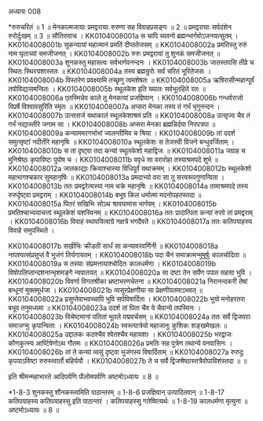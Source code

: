 अध्यायः 008

*रुरुचरितं ॥ 1 ॥ मेनकात्मजायाः प्रमद्वरायाः रुरुणा सह विवाहप्रसङ्गः ॥ 2 ॥ प्रमद्वरायाः सर्पदंशेन रुरोर्दुःखम् ॥ 3 ॥
सौतिरुवाच ।
KK0104008001a	स चापि च्यवनो ब्रह्मन्भार्गवोऽजनयत्सुतम् ।
KK0104008001b	सुकन्यायां महात्मानं प्रमतिं दीप्ततेजसम् ॥
KK0104008002a	प्रमतिस्तु रुरुं नाम घृताच्यां समजीजनत् ।
KK0104008002b	रुरुः प्रमद्वरायां तु शुनकं समजीजनत् ॥
KK0104008003a	शुनकस्तु महासत्वः सर्वभार्गवनन्दनः ।
KK0104008003b	जातस्तपसि तीव्रे च स्थितः स्थिरयशास्ततः ॥
KK0104008004a	तस्य ब्रह्मन्रुरोः सर्वं चरितं भूरितेजसः ।
KK0104008004b	विस्तरेण प्रवक्ष्यामि तच्छृणु त्वमशेषतः ॥
KK0104008005a	ऋषिरासीन्महान्पूर्वं तपोविद्यासमन्वितः ।
KK0104008005b	स्थूलकेश इति ख्यातः सर्वभूतहिते रतः ॥
KK0104008006a	एतस्मिन्नेव काले तु मेनकायां प्रजज्ञिवान् ।
KK0104008006b	गन्धर्वराजो विप्रर्षे विश्वावसुरिति स्मृतः ॥
KK0104008007a	अप्सरा मेनका तस्य तं गर्भं भृगुनन्दन ।
KK0104008007b	उत्ससर्ज यथाकालं स्थूलकेशाश्रमं प्रति ॥
KK0104008008a	उत्सृज्य चैव तं गर्भं नद्यास्तीरे जगाम सा ।
KK0104008008b	अप्सरा मेनका ब्रह्मन्निर्दया निरपत्रपा ॥
KK0104008009a	कन्याममरगर्भाभां ज्वलन्तीमिव च श्रिया ।
KK0104008009b	तां ददर्श समुत्सृष्टां नदीतीरे महानृषिः ॥
KK0104008010a	स्थूलकेशः स तेजस्वी विजने बन्धुवर्जिताम् ।
KK0104008010b	स तां दृष्ट्वा तदा कन्यां स्थूलकेशो महाद्विजः ॥
KK0104008011a	जग्राह च मुनिश्रेष्ठः कृपाविष्टः पुपोष च ।
KK0104008011b	ववृधे सा वरारोहा तस्याश्रमपदे शुभे ॥
KK0104008012a	जातकाद्याः क्रियाश्चास्या विधिपूर्वं यथाक्रमम् ।
KK0104008012b	स्थूलकेशो महाभागश्चकार सुमहानृषिः ॥
KK0104008013a	प्रमदाभ्यो वरा सा तु सत्त्वरूपगुणान्विता ।
KK0104008013b	ततः प्रमद्वरेत्यस्या नाम चक्रे महानृषिः ॥
KK0104008014a	तामाश्रमपदे तस्य रुरुर्दृष्ट्वा प्रमद्वराम् ।
KK0104008014b	बभूव किल धर्मात्मा मदनोपहतस्तदा ॥
KK0104008015a	पितरं सखिभिः सोऽथ श्रावयामास भार्गवम् ।
KK0104008015b	प्रमतिश्चाभ्ययाचत्तां स्थूलकेशं यशस्विनम् ॥
KK0104008016a	ततः प्रादात्पिता कन्यां रुरवे तां प्रमद्वराम् ।
KK0104008016b	विवाहं स्थापयित्वाग्रे नक्षत्रे भगदैवते ॥
KK0104008017a	ततः कतिपयाहस्य विवाहे समुपस्थिते ।

KK0104008017b	सखीभिः क्रीडती सार्धं सा कन्यावरवर्णिनी ॥
KK0104008018a	नापश्यत्संप्रसुप्तं वै भुजंगं तिर्यगायतम् ।
KK0104008018b	पदा चैनं समाक्रामन्मुमूर्षुः कालचोदिता ॥
KK0104008019a	स तस्याः संप्रमत्तायाश्चोदितः कालधर्मणा ।
KK0104008019b	विषोपलिप्तान्दशनान्भृशमङ्गे न्यपातयत् ॥
KK0104008020a	सा दष्टा तेन सर्पेण पपात सहसा भुवि ।
KK0104008020b	विवर्णा विगतश्रीका भ्रष्टाभरणचेतना ॥
KK0104008021a	निरानन्दकरी तेषां बन्धूनां मुक्तमूर्धजा ।
KK0104008021b	व्यसुरप्रेक्षणीया सा प्रेक्षणीयतमाऽभवत् ॥
KK0104008022a	प्रसुप्तेवाभवच्चापि भुवि सर्पविषार्दिता ।
KK0104008022b	भूयो मनोहरतरा बभूव तनुमध्यमा ॥
KK0104008023a	ददर्श तां पिता चैव ये चैवान्ये तपस्विनः ।
KK0104008023b	विचेष्टमानां पतितां भूतले पद्मवर्चसम् ॥
KK0104008024a	ततः सर्वे द्विजवराः समाजग्मुः कृपान्विताः ।
KK0104008024b	स्वस्त्यात्रेयो महाजानुः कुशिकः शङ्खमेखलः ॥
KK0104008025a	उद्दालकः कठश्चैव श्वेतश्चैव महायशाः ।
KK0104008025b	भरद्वाजः कौणकुत्स्य आर्ष्टिषेणोऽथ गौतमः ॥
KK0104008026a	प्रमतिः सह पुत्रेण तथान्ये वनवासिनः ।
KK0104008026b	तां ते कन्यां व्यसुं दृष्ट्वा भुजंगस्य विषार्दिताम् ॥
KK0104008027a	रुरुदुः कृपयाऽविष्टा रुरुस्त्वार्तो बहिर्ययौ ।
KK0104008027b	ते च सर्वे द्विजश्रेष्ठास्तत्रैवोपाविशंस्तदा ॥ ॥

इति श्रीमन्महाभारते आदिपर्वणि पौलोमपर्वणि अष्टमोऽध्यायः ॥ 8 ॥

*1-8-3 शुनकस्तु शौनकस्त्वमिति पाठान्तरम् ॥ 1-8-6 प्रजज्ञिवान् उत्पादितवान् ॥ 1-8-17 कतिपयाहस्य कतिपयाहस्सु इति पाठान्तरं । कतिपयाहस्सु गतेष्वित्यर्थः ॥ 1-8-19 कालधर्मणा मृत्युना ॥ अष्टमोऽध्यायः ॥ 8 ॥
